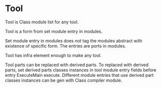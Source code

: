 # Tool

Tool is Class module list for any tool.

Tool is a form from set module entry in modules.

Set module entry in modules does not tag the modules abstract with existence of specific form.
The entries are ports in modules.

Tool has infra element enough to make any tool.

Tool parts can be replaced with derived parts.
To replaced with derived parts, set derived parts classes instances in tool module entry fields before entry ExecuteMain execute.
Different module entries that use derived part classes instances can be gen with Class compiler module.